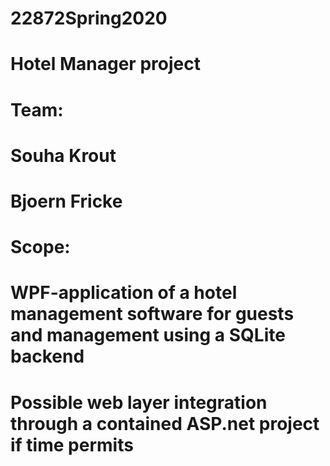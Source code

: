 # 22872Spring2020

# Hotel Manager project

# Team:
# Souha Krout
# Bjoern Fricke

# Scope:
# WPF-application of a hotel management software for guests and management using a SQLite backend
# Possible web layer integration through a contained ASP.net project if time permits

